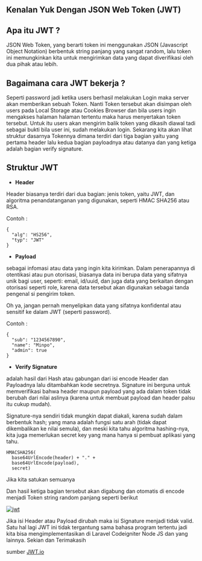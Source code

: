 ## Kenalan Yuk Dengan JSON Web Token (JWT)

## Apa itu JWT ?

JSON Web Token, yang berarti token ini menggunakan JSON (Javascript Object Notation) berbentuk string panjang yang sangat random, lalu token ini memungkinkan kita untuk mengirimkan data yang dapat diverifikasi oleh dua pihak atau lebih.

## Bagaimana cara JWT bekerja ?
Seperti password jadi ketika users berhasil melakukan Login maka server akan memberikan sebuah Token. Nanti Token tersebut akan disimpan oleh users pada Local Storage atau Cookies Browser dan bila users ingin mengakses halaman halaman tertentu maka harus menyertakan token tersebut.  Untuk itu users akan mengirim balik token yang dikasih diawal tadi sebagai bukti bila user ini, sudah melakukan login. Sekarang kita akan lihat struktur dasarnya Tokennya dimana terdiri dari tiga bagian yaitu yang pertama header lalu kedua bagian payloadnya atau datanya dan yang ketiga adalah bagian verify signature.

## Struktur JWT

- **Header**

Header biasanya terdiri dari dua bagian: jenis token, yaitu JWT, dan algoritma penandatanganan yang digunakan, seperti HMAC SHA256 atau RSA.

Contoh : 

```
{
  "alg": "HS256",
  "typ": "JWT"
}
```
- **Payload**

 sebagai infomasi atau data yang ingin kita kirimkan. Dalam penerapannya di otentikasi atau pun otorisasi, biasanya data ini berupa data yang sifatnya unik bagi user, seperti: email, id/uuid, dan juga data yang berkaitan dengan otorisasi seperti role, karena data tersebut akan digunakan sebagai tanda pengenal si pengirim token.

Oh ya, jangan pernah menyelipkan data yang sifatnya konfidental atau sensitif ke dalam JWT (seperti password).

Contoh :

```
{
  "sub": "1234567890",
  "name": "Minpo",
  "admin": true
}
```
- **Verify Signature** 

adalah hasil dari Hash atau gabungan dari isi encode Header dan Payloadnya lalu ditambahkan kode secretnya. Signature ini berguna untuk memverifikasi bahwa header maupun payload yang ada dalam token tidak berubah dari nilai aslinya (karena untuk membuat payload dan header palsu itu cukup mudah).

Signature-nya sendiri tidak mungkin dapat diakali, karena sudah dalam berbentuk hash; yang mana adalah fungsi satu arah (tidak dapat dikembalikan ke nilai semula), dan meski kita tahu algoritma hashing-nya, kita juga memerlukan secret key yang mana hanya si pembuat aplikasi yang tahu.

```
HMACSHA256(
  base64UrlEncode(header) + "." +
  base64UrlEncode(payload),
  secret)
```
Jika kita satukan semuanya

Dan hasil ketiga bagian tersebut akan digabung dan otomatis di encode menjadi Token string random panjang seperti berikut


<a href="https://ibb.co/FVkyf07"><img src="https://i.ibb.co/xHKBcf5/jwt.png" alt="jwt" border="0"></a>

Jika isi Header atau Payload dirubah maka isi Signature menjadi tidak valid. Satu hal lagi JWT ini tidak tergantung sama bahasa program tertentu jadi kita bisa mengimplementasikan di Laravel Codeigniter Node JS dan yang lainnya. Sekian dan Terimakasih

sumber [JWT.io](https://jwt.io/introduction)